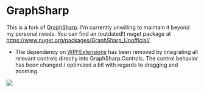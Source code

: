 GraphSharp
==========

This is a fork of [GraphSharp](https://graphsharp.codeplex.com). I'm currently unwilling to maintain it beyond my personal needs. You can find an (outdated!) nuget package at https://www.nuget.org/packages/GraphSharp_Unofficial/.

- The dependency on [WPFExtensions](https://wpfextensions.codeplex.com/) has been removed by integrating all relevant controls directly into GraphSharp.Controls. The control behavior has been changed / optimized a bit with regards to dragging and zooming.

![](https://raw.githubusercontent.com/andypelzer/GraphSharp/master/screenshot.png)
